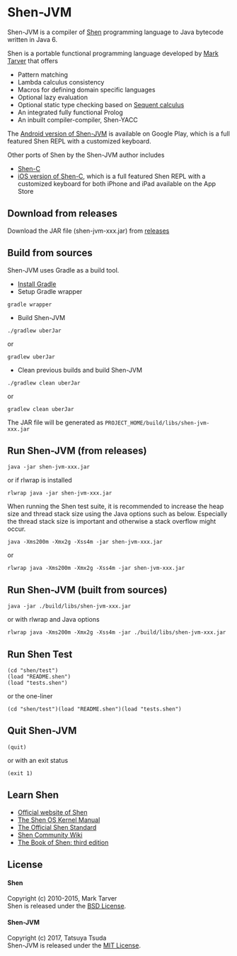 # Shen-JVM

Shen-JVM is a compiler of [Shen](http://shenlanguage.org/) programming language to Java bytecode written in Java 6.

Shen is a portable functional programming language developed by [Mark Tarver](http://marktarver.com/) that offers
* Pattern matching
* Lambda calculus consistency
* Macros for defining domain specific languages
* Optional lazy evaluation
* Optional static type checking based on [Sequent calculus](https://en.wikipedia.org/wiki/Sequent_calculus)
* An integrated fully functional Prolog
* An inbuilt compiler-compiler, Shen-YACC

The [Android version of Shen-JVM](https://chatolab.wordpress.com/2017/12/26/shen-programming-language-for-android/) is available on Google Play, which is a full featured Shen REPL with a customized keyboard.

Other ports of Shen by the Shen-JVM author includes
* [Shen-C](https://github.com/otabat/shen-c)
* [iOS version of Shen-C](https://chatolab.wordpress.com/2017/07/10/shen-programming-language-for-ios/), which is a full featured Shen REPL with a customized keyboard for both iPhone and iPad available on the App Store

## Download from releases
Download the JAR file (shen-jvm-xxx.jar) from [releases](https://github.com/otabat/shen-jvm/releases)

## Build from sources
Shen-JVM uses Gradle as a build tool.
* [Install Gradle](https://gradle.org/install/)
* Setup Gradle wrapper
```
gradle wrapper
```
* Build Shen-JVM
```
./gradlew uberJar
```
or
```
gradlew uberJar
```

* Clean previous builds and build Shen-JVM
```
./gradlew clean uberJar
```
or
```
gradlew clean uberJar
```

The JAR file will be generated as `PROJECT_HOME/build/libs/shen-jvm-xxx.jar`

## Run Shen-JVM (from releases)
```
java -jar shen-jvm-xxx.jar
```
or if rlwrap is installed
```
rlwrap java -jar shen-jvm-xxx.jar
```
When running the Shen test suite, it is recommended to increase the heap size and thread stack size using the Java options such as below.
Especially the thread stack size is important and otherwise a stack overflow might occur.
```
java -Xms200m -Xmx2g -Xss4m -jar shen-jvm-xxx.jar
```
or
```
rlwrap java -Xms200m -Xmx2g -Xss4m -jar shen-jvm-xxx.jar
```

## Run Shen-JVM (built from sources)
```
java -jar ./build/libs/shen-jvm-xxx.jar
```
or with rlwrap and Java options
```
rlwrap java -Xms200m -Xmx2g -Xss4m -jar ./build/libs/shen-jvm-xxx.jar
```

## Run Shen Test
```shen
(cd "shen/test")
(load "README.shen")
(load "tests.shen")
```
or the one-liner
```shen
(cd "shen/test")(load "README.shen")(load "tests.shen")
```

## Quit Shen-JVM
```shen
(quit)
```
or with an exit status
```shen
(exit 1)
```

## Learn Shen
* [Official website of Shen](http://shenlanguage.org/)
* [The Shen OS Kernel Manual](http://shenlanguage.org/learn-shen/index.html)
* [The Official Shen Standard](http://www.shenlanguage.org/learn-shen/shendoc.htm)
* [Shen Community Wiki](https://github.com/Shen-Language/wiki/wiki)
* [The Book of Shen: third edition](https://www.amazon.co.uk/Book-Shen-Third-Mark-Tarver/dp/1784562130)

## License
#### Shen
Copyright (c) 2010-2015, Mark Tarver  
Shen is released under the [BSD License](https://github.com/otabat/shen-jvm/blob/master/shen/src/shen/license.txt).

#### Shen-JVM
Copyright (c) 2017, Tatsuya Tsuda  
Shen-JVM is released under the [MIT License](http://www.opensource.org/licenses/MIT).

